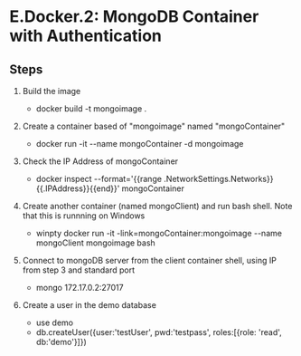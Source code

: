 # E.Docker.2: MongoDB Container with Authentication

## Steps

1) Build the image

	* docker build -t mongoimage .

2) Create a container based of "mongoimage" named "mongoContainer"

	* docker run -it --name mongoContainer -d mongoimage

3) Check the IP Address of mongoContainer

	* docker inspect --format='{{range .NetworkSettings.Networks}}{{.IPAddress}}{{end}}' mongoContainer

4) Create another container (named mongoClient) and run bash shell. Note that this is runnning on Windows

	* winpty docker run -it -link=mongoContainer:mongoimage --name mongoClient mongoimage bash

5) Connect to mongoDB server from the client container shell, using IP from step 3 and standard port

	* mongo 172.17.0.2:27017

6) Create a user in the demo database

	* use demo
	* db.createUser({user:'testUser', pwd:'testpass', roles:[{role: 'read', db:'demo'}]})
